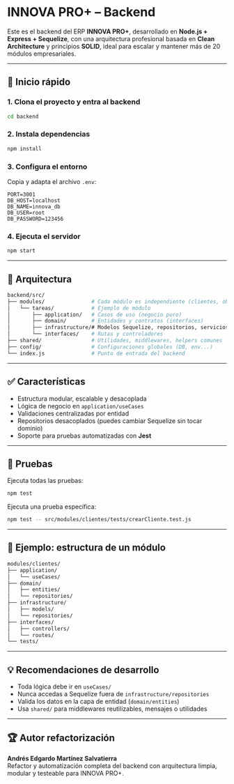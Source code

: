 # INNOVA PRO+ – Backend

Este es el backend del ERP **INNOVA PRO+**, desarrollado en **Node.js + Express + Sequelize**, con una arquitectura profesional basada en **Clean Architecture** y principios **SOLID**, ideal para escalar y mantener más de 20 módulos empresariales.

---

## 🚀 Inicio rápido

### 1. Clona el proyecto y entra al backend
```bash
cd backend
```

### 2. Instala dependencias
```bash
npm install
```

### 3. Configura el entorno
Copia y adapta el archivo `.env`:
```
PORT=3001
DB_HOST=localhost
DB_NAME=innova_db
DB_USER=root
DB_PASSWORD=123456
```

### 4. Ejecuta el servidor
```bash
npm start
```

---

## 🧠 Arquitectura

```bash
backend/src/
├── modules/               # Cada módulo es independiente (clientes, obras, tareas...)
│   └── tareas/            # Ejemplo de módulo
│       ├── application/   # Casos de uso (negocio puro)
│       ├── domain/        # Entidades y contratos (interfaces)
│       ├── infrastructure/# Modelos Sequelize, repositorios, servicios externos
│       └── interfaces/    # Rutas y controladores
├── shared/                # Utilidades, middlewares, helpers comunes
├── config/                # Configuraciones globales (DB, env...)
└── index.js               # Punto de entrada del backend
```

---

## ✅ Características

- Estructura modular, escalable y desacoplada
- Lógica de negocio en `application/useCases`
- Validaciones centralizadas por entidad
- Repositorios desacoplados (puedes cambiar Sequelize sin tocar dominio)
- Soporte para pruebas automatizadas con **Jest**

---

## 🔬 Pruebas

Ejecuta todas las pruebas:
```bash
npm test
```

Ejecuta una prueba específica:
```bash
npm test -- src/modules/clientes/tests/crearCliente.test.js
```

---

## 🧪 Ejemplo: estructura de un módulo
```bash
modules/clientes/
├── application/
│   └── useCases/
├── domain/
│   ├── entities/
│   └── repositories/
├── infrastructure/
│   ├── models/
│   └── repositories/
├── interfaces/
│   ├── controllers/
│   └── routes/
└── tests/
```

---

## 💡 Recomendaciones de desarrollo

- Toda lógica debe ir en `useCases/`
- Nunca accedas a Sequelize fuera de `infrastructure/repositories`
- Valida los datos en la capa de entidad (`domain/entities`)
- Usa `shared/` para middlewares reutilizables, mensajes o utilidades

---

## 🏆 Autor refactorización
**Andrés Edgardo Martínez Salvatierra**  
Refactor y automatización completa del backend con arquitectura limpia, modular y testeable para INNOVA PRO+.